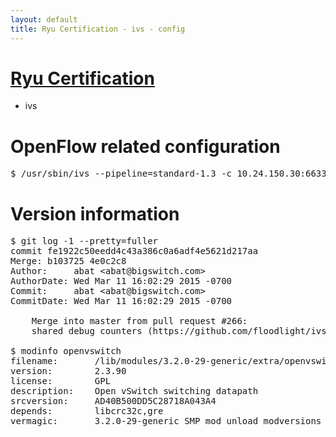 ```yaml
---
layout: default
title: Ryu Certification - ivs - config
---
```

# [Ryu Certification](http://osrg.github.io/ryu/certification.html)
* ivs

# OpenFlow related configuration
<pre>
$ /usr/sbin/ivs --pipeline=standard-1.3 -c 10.24.150.30:6633 --dpid 0000000000000001 -i eth21 -i eth22 -i eth23
</pre>

# Version information
<pre>
$ git log -1 --pretty=fuller
commit fe1922c50eedd4c43a386c0a6adf4e5621d217aa
Merge: b103725 4e0c2c8
Author:     abat &lt;abat@bigswitch.com&gt;
AuthorDate: Wed Mar 11 16:02:29 2015 -0700
Commit:     abat &lt;abat@bigswitch.com&gt;
CommitDate: Wed Mar 11 16:02:29 2015 -0700

    Merge into master from pull request #266:
    shared debug counters (https://github.com/floodlight/ivs/pull/266)

$ modinfo openvswitch
filename:       /lib/modules/3.2.0-29-generic/extra/openvswitch.ko
version:        2.3.90
license:        GPL
description:    Open vSwitch switching datapath
srcversion:     AD40B500DD5C28718A043A4
depends:        libcrc32c,gre
vermagic:       3.2.0-29-generic SMP mod_unload modversions 
</pre>
